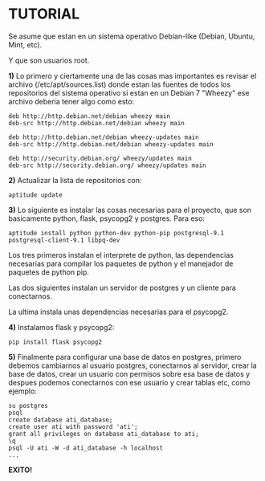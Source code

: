 TUTORIAL
========

Se asume que estan en un sistema operativo Debian-like (Debian, Ubuntu, Mint, etc).

Y que son usuarios root.

**1)**
Lo primero y ciertamente una de las cosas mas importantes es revisar el archivo (/etc/apt/sources.list) donde estan las fuentes de todos los repositorios del sistema operativo si estan en un Debian 7 "Wheezy" ese archivo deberia tener algo como esto:

```
deb http://http.debian.net/debian wheezy main
deb-src http://http.debian.net/debian wheezy main

deb http://http.debian.net/debian wheezy-updates main
deb-src http://http.debian.net/debian wheezy-updates main

deb http://security.debian.org/ wheezy/updates main
deb-src http://security.debian.org/ wheezy/updates main
```

**2)**
Actualizar la lista de repositorios con:

`aptitude update`

**3)**
Lo siguiente es instalar las cosas necesarias para el proyecto, que son basicamente python, flask, psycopg2 y postgres. Para eso:

`aptitude install python python-dev python-pip postgresql-9.1 postgresql-client-9.1 libpq-dev`

Los tres primeros instalan el interprete de python, las dependencias necesarias para compilar los paquetes de python y el manejador de paquetes de python pip.

Las dos siguientes instalan un servidor de postgres y un cliente para conectarnos.

La ultima instala unas dependencias necesarias para el psycopg2.

**4)**
Instalamos flask y psycopg2:

`pip install flask psycopg2`

**5)**
Finalmente para configurar una base de datos en postgres, primero debemos cambiarnos al usuario postgres, conectarnos al servidor, crear la base de datos, crear un usuario con permisos sobre esa base de datos y despues podemos conectarnos con ese usuario y crear tablas etc, como ejemplo:

```
su postgres
psql
create database ati_database;
create user ati with password 'ati';
grant all privileges on database ati_database to ati;
\q
psql -U ati -W -d ati_database -h localhost
...
```


**EXITO!**
